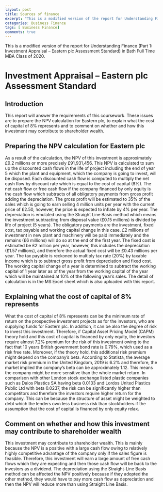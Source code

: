 ```yaml
---
layout: post
title: Sources of finance 
excerpt: "This is a modified version of the report for Understanding Finance (Part 1: Investment Appraisal – Eastern plc Assessment Standard) in Bath Full Time MBA Class of 2020."
categories: Business Finance
tags: [ Business Finance]
comments: true
---
```



This is a modified version of the report for Understanding Finance (Part 1: Investment Appraisal – Eastern plc Assessment Standard) in Bath Full Time MBA Class of 2020.

# Investment Appraisal – Eastern plc Assessment Standard

## Introduction
This report will answer the requirements of this coursework.  These issues are to prepare the NPV calculation for Eastern plc, to explain what the cost of capital of 8% represents and to comment on whether and how this investment may contribute to shareholder wealth.

## Preparing the NPV calculation for Eastern plc
As a result of the calculation, the NPV of this investment is approximately £9.2 millions or more precisely £91,931,456.  This NPV is calculated to sum up the discounted cash flows in the life of project including the end of year 5 which the plant and equipment, which the company is going to invest, will be disposed.  Each discounted cash flow is computed to multiply the net cash flow by discount rate which is equal to the cost of capital (8%).  The net cash flow or free cash flow if the company financed by only equity is the cash flow which subtracts of all obligatory payments from gross profit adding the depreciation.  The gross profit will be estimated to 35% of the sales which is going to earn selling 4 million units per year with the current price of £2.50, however, the price is expected to inflate by 4% per year.  The depreciation is emulated using the Straight Line Basis method which means the investment subtracting from disposal value (£0.15 millions) is divided by life of project (5 years).  The obligatory payments are the investment, fixed cost, tax payable and working capital change in this case.  £2 millions of investment in new plant and machinery will be paid immediately and the remains (£6 millions) will do so at the end of the first year.  The fixed cost is estimated be £2 million per year, however, this includes the depreciation (£1.57 millions), and therefore the actual fixed cost will be £0.43 millions per year.  The tax payable is reckoned to multiply tax rate (20%) by taxable income which is to subtract gross profit from depreciation and fixed cost.  The working capital change of a year is determined to subtract the working capital of 1 year later as of the year from the working capital of the year which will be maintained at 10% of the following year’s sales.  The detail of calculation is in the MS Excel sheet which is also uploaded with this report.

## Explaining what the cost of capital of 8% represents
What the cost of capital of 8% represents can be the minimum rate of return on the prospective investment projects as for the investors, who are supplying funds for Eastern plc.  In addition, it can be also the degree of risk to invest this investment.  Therefore, if Capital Asset Pricing Model (CAPM) theory hold and this cost of capital is financed by only equity, the investors require almost 7.2% premium for the risk of this investment owing to the fact that 10 years British government bond rate is 0.79%, which used as a risk free rate.  Moreover, if the theory hold, this additional risk premium might depend on the company’s beta.  According to Statista, the average market risk premium in the United Kingdom, 2019 is 6.2% and therefore, the market implied the company’s beta can be approximately 1.12.  This means the company might be more sensitive than the whole market return.  In comparison with other London stock exchange listed plastic companies such as Daios Plastics SA having beta 0.0133 and Lordos United Plastics Public Ltd with beta 0.0237, the risk can be significantly higher than competitors and therefore the investors require higher return for the company.  This can be because the structure of asset might be weighted to debt which the lenders own less business risk than stockholders if the assumption that the cost pf capital is financed by only equity relax.

## Comment on whether and how this investment may contribute to shareholder wealth
This investment may contribute to shareholder wealth.  This is mainly because the NPV is a positive with a large cash flow owing to relatively highly competitive advantage of the company only if the sales figure is feasible.  Therefore, this investment will earn a large amount of free cash flows which they are expecting and then those cash flow will be back to the investors as a dividend.  The depreciation using the Straight-Line Basis method can be affected the NPV positively because if they adopted the other method, they would have to pay more cash flow as depreciation and then the NPV will reduce more than using Straight Line Basis.